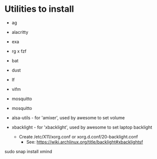 Utilities to install
===================
- ag
- alacritty
- exa
- rg
x fzf

- bat
- dust
- lf
- vifm




- mosquitto
- mosquitto
- alsa-utils - for 'amixer', used by awesome to set volume

- xbacklight - for 'xbacklight', used by awesome to set laptop backlight
  - Create /etc/X11/xorg.conf or xorg.d.conf/20-backlight.conf
    - See:
      https://wiki.archlinux.org/title/backlight#xbacklightsf

sudo snap install xmind

